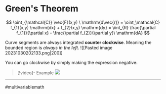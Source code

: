 # Green's Theorem
$$
\oint_{\mathcal{C}} \vec{F}(x,y) \ \mathrm{d\vec{r}} = \oint_\mathcal{C} f_{1}(x,y) \mathrm{dx} + f_{2}(x,y) \mathrm{dy} = \iint_{R} \frac{\partial f_{1}}{\partial x} - \frac{\partial f_{2}}{\partial y}\ \mathrm{dA}
$$

Curve segments are always integrated **counter clockwise**. Meaning the bounded region is *always in the left*.
![[Pasted image 20231030202133.png|200]]

You can go clockwise by simply making the expression negative.


>[!video]- Example
>![](https://www.youtube.com/watch?v=gGXnILbrhsM&list=PLSQl0a2vh4HC5feHa6Rc5c0wbRTx56nF7&index=143)

---
#multivariablemath